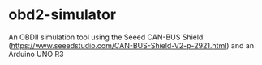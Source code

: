 # obd2-simulator

An OBDII simulation tool using the Seeed CAN-BUS Shield (https://www.seeedstudio.com/CAN-BUS-Shield-V2-p-2921.html) and an Arduino UNO R3